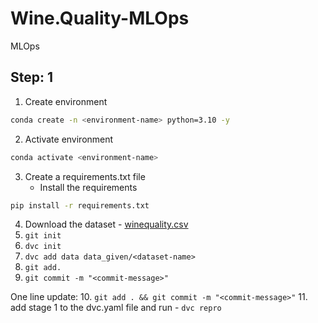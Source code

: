 # Wine.Quality-MLOps
MLOps

## Step: 1
1. Create environment
```bash
conda create -n <environment-name> python=3.10 -y
```
2. Activate environment
```bash
conda activate <environment-name>
```
3. Create a requirements.txt file
   * Install the requirements
```bash
pip install -r requirements.txt
```
4. Download the dataset - [winequality.csv](https://drive.google.com/drive/folders/1xw0XX-WK74uxtFFLySbtnX-ODdmdK5Ec)
5. ``git init``
6. ``dvc init``
7. ``dvc add data data_given/<dataset-name>``
8. ``git add.``
9. ``git commit -m "<commit-message>"``

One line update:
10. ``git add . && git commit -m "<commit-message>"``
11. add stage 1 to the dvc.yaml file and run - ``dvc repro``